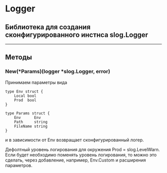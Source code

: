 # Logger
## Библиотека для создания сконфигурированного инстнса slog.Logger
___

## Методы

### New(*Params)(logger *slog.Logger, error)
Принимаем параметры вида

```
type Env struct {
	Local bool
	Prod  bool
}

type Params struct {
	Env      Env
	Path     string
	FileName string
}
```

и в зависимости от Env возвращает сконфигурированный логер.

Дефолтный уровень логирования для окружения Prod = slog.LevelWarn. Если будет необходимо 
поменять уровень логирования, то можно это сделать, через добавление, например, Env.Custom и 
расширения параметров.